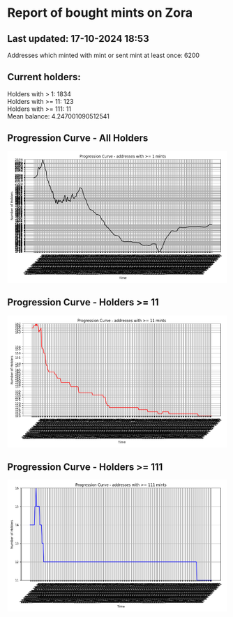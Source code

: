 # Report of bought mints on Zora
## Last updated: 17-10-2024 18:53
Addresses which minted with mint or sent mint at least once: 6200

## Current holders:
Holders with > 1: 1834  
Holders with >= 11: 123  
Holders with >= 111: 11  
Mean balance: 4.247001090512541  

## Progression Curve - All Holders
![addresses with >= 1 mint](progression_curve_all.png)
## Progression Curve - Holders >= 11
![addresses with >= 11 mints](progression_curve_gt_11.png)
## Progression Curve - Holders >= 111
![addresses with >= 111 mints](progression_curve_gt_111.png)
